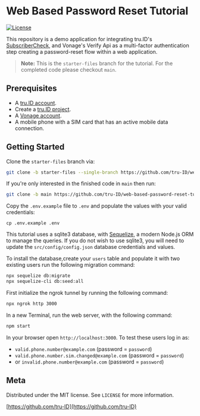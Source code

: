 # Web Based Password Reset Tutorial

[![License][license-image]][license-url]

This repository is a demo application for integrating tru.ID's [SubscriberCheck](https://developer.tru.id/docs/subscriber-check), and Vonage's Verify Api as a multi-factor authentication step creating a password-reset flow within a web application.

> **Note:** This is the `starter-files` branch for the tutorial. For the completed code please checkout `main`.

## Prerequisites

- A [tru.ID account](https://tru.id/).
- Create a [tru.ID project](https://developer.tru.id/console).
- A [Vonage account](https://developer.vonage.com).
- A mobile phone with a SIM card that has an active mobile data connection.

## Getting Started

Clone the `starter-files` branch via:

```bash
git clone -b starter-files --single-branch https://github.com/tru-ID/web-based-password-reset-tutorial.git
```

If you're only interested in the finished code in `main` then run:

```bash
git clone -b main https://github.com/tru-ID/web-based-password-reset-tutorial.git
```

Copy the `.env.example` file to `.env` and populate the values with your valid credentials:

```env
cp .env.example .env
```

This tutorial uses a sqlite3 database, with [Sequelize](https://sequelize.org/), a modern Node.js ORM to manage the queries.
If you do not wish to use sqlite3, you will need to update the `src/config/config.json` database credentials and values.

To install the database,create your `users` table and populate it with two existing users run the following migration command:

```bash
npx sequelize db:migrate
npx sequelize-cli db:seed:all
```

First initialize the ngrok tunnel by running the following command:

```bash
npx ngrok http 3000
```

In a new Terminal, run the web server, with the following command:

```bash
npm start
```

In your browser open `http://localhost:3000`. To test these users log in as:

* `valid.phone.number@example.com` (password = `password`)
* `valid.phone.number.sim.changed@example.com` (password = `password`)
* or `invalid.phone.number@example.com` (password = `password`)

## Meta

Distributed under the MIT license. See `LICENSE` for more information.

[https://github.com/tru-ID](https://github.com/tru-ID)

[license-image]: https://img.shields.io/badge/License-MIT-blue.svg
[license-url]: LICENSE